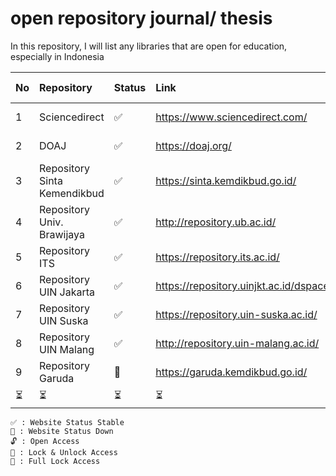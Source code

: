 # open repository journal/ thesis
In this repository, I will list any libraries that are open for education, especially in Indonesia

| No  | Repository                   | Status | Link                                    | Type | Added on      | From   |
| :-- | :--------------------------- | :----- | :-------------------------------------- | :--- | :------------ | :----- |
| 1   | Sciencedirect                | ✅     | https://www.sciencedirect.com/          | 🔓   | February 2023 | Global |
| 2   | DOAJ                         | ✅     | https://doaj.org/                       | 🔓   | February 2023 | Global |
| 3   | Repository Sinta Kemendikbud | ✅     | https://sinta.kemdikbud.go.id/          | 🔓   | February 2023 | IDN    |
| 4   | Repository Univ. Brawijaya   | ✅     | http://repository.ub.ac.id/             | 🔓   | February 2023 | IDN    |
| 5   | Repository ITS               | ✅     | https://repository.its.ac.id/           | 🔐   | February 2023 | IDN    |
| 6   | Repository UIN Jakarta       | ✅     | https://repository.uinjkt.ac.id/dspace/ | 🔓   | February 2023 | IDN    |
| 7   | Repository UIN Suska         | ✅     | https://repository.uin-suska.ac.id/     | 🔓   | February 2023 | IDN    |
| 8   | Repository UIN Malang        | ✅     | http://repository.uin-malang.ac.id/     | 🔓   | February 2023 | IDN    |
| 9   | Repository Garuda            | 🔻     | https://garuda.kemdikbud.go.id/         | 🔓   | February 2023 | IDN    |
| ⏳  | ⏳                           | ⏳     | ⏳                                      | ⏳   | ⏳            | ⏳     |

```
✅ : Website Status Stable
🔻 : Website Status Down
🔓 : Open Access
🔐 : Lock & Unlock Access
🔑 : Full Lock Access
```
